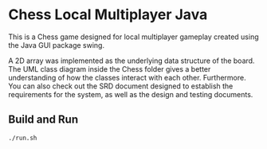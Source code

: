 # Chess Local Multiplayer Java

This is a Chess game designed for local multiplayer gameplay created using the Java GUI package swing. 

A 2D array was implemented as the underlying data structure of the board. The UML class diagram inside the Chess folder gives a better understanding of how the classes interact with each other. Furthermore. You can also check out the SRD document designed to establish the requirements for the system, as well as the design and testing documents.


## Build and Run

```
./run.sh
```

